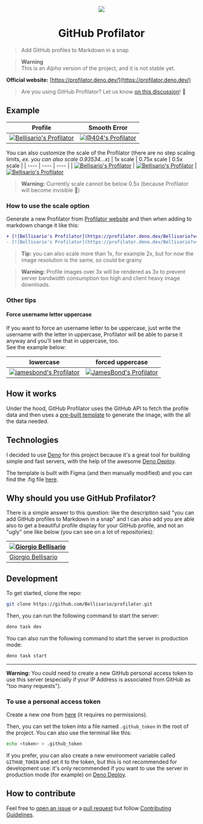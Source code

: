 <!-- cspell:word jamesbond -->

<p align="center"><img src="https://profilator.deno.dev/@profilator?v=1.0.0.alpha.3" align="center"></img></center>
<p></p>
<h1 align="center">GitHub Profilator</h1>

> Add GitHub profiles to Markdown in a snap

> **Warning**\
> This is an _Alpha_ version of the project, and it is not stable yet.

**Official website:** [https://profilator.deno.dev/](https://profilator.deno.dev/)

> Are you using GitHub Profilator? Let us know [on this discussion](https://github.com/Bellisario/profilator/discussions/1)! :rocket:

## Example

<!-- deno-fmt-ignore-start -->

| Profile | Smooth Error |
| ---- | ---- |
| [![Bellisario's Profilator](https://profilator.deno.dev/Bellisario?v=1.0.0.alpha.3)](https://github.com/Bellisario) | [![@404's Profilator](https://profilator.deno.dev/@404?v=1.0.0.alpha.3)](https://github.com/@404) |

You can also customize the scale of the Profilator (there are no step scaling limits, _ex. you can also scale 0.93534...x_)
| 1x scale | 0.75x scale | 0.5x scale |
| ---- | ---- | ---- |
| [![Bellisario's Profilator](https://profilator.deno.dev/Bellisario?v=1.0.0.alpha.3)](https://github.com/Bellisario) | [![Bellisario's Profilator](https://profilator.deno.dev/Bellisario?v=1.0.0.alpha.3&scale=0.75)](https://github.com/Bellisario) | [![Bellisario's Profilator](https://profilator.deno.dev/Bellisario?v=1.0.0.alpha.3&scale=0.5)](https://github.com/Bellisario) 

> **Warning:** Currently scale cannot be below 0.5x (because Profilator will become invisible :ghost:)

<!-- deno-fmt-ignore-end -->

### How to use the scale option

Generate a new Profilator from [Profilator website](https://profilator.deno.dev/) and then when adding to markdown change it like this:

```diff
+ [![Bellisario's Profilator](https://profilator.deno.dev/Bellisario?v=1.0.0.alpha.3&scale=0.75)](https://github.com/Bellisario)
- [![Bellisario's Profilator](https://profilator.deno.dev/Bellisario?v=1.0.0.alpha.3)](https://github.com/Bellisario)
```

> **Tip:** you can also scale more than 1x, for example 2x, but for now the image resolution is the same, so could be grainy

> **Warning:** Profile images over 3x will be rendered as 3x to prevent server bandwidth consumption too high and client heavy image downloads.

### Other tips

#### Force username letter uppercase

If you want to force an username letter to be uppercase, just write the username with the letter in uppercase, Profilator will be able to parse it anyway and you'll see that in uppercase, too.\
See the example below:

<!-- deno-fmt-ignore-start -->

| lowercase | forced uppercase |
| ---- | ---- |
| [![jamesbond's Profilator](https://profilator.deno.dev/jamesbond?v=1.0.0.alpha.3)](https://github.com/jamesbond) | [![JamesBond's Profilator](https://profilator.deno.dev/JamesBond?v=1.0.0.alpha.3)](https://github.com/JamesBond) |

<!-- deno-fmt-ignore-end -->

## How it works

Under the hood, GitHub Profilator uses the GitHub API to fetch the profile data and then uses a [pre-built template](https://github.com/Bellisario/profilator/blob/main/assets/template.svg) to generate the image, with the all the data needed.

## Technologies

I decided to use [Deno](https://deno.land) for this project because it's a great tool for building simple and fast servers, with the help of the awesome [Deno Deploy](https://deno.com/deploy).

The template is built with Figma (and then manually modified) and you can find the .fig file [here](https://github.com/Bellisario/profilator/blob/main/assets/GitHub%20Profilator.fig).

## Why should you use GitHub Profilator?

There is a simple answer to this question: like the description said "you can add GitHub profiles to Markdown in a snap" and I can also add you are able also to get a beautiful profile display for your GitHub profile, and not an "ugly" one like below (you can see on a lot of repositories):

| [![Giorgio Bellisario](https://github.com/Bellisario.png?size=100)](https://github.com/Bellisario) |
| -------------------------------------------------------------------------------------------------- |
| [Giorgio Bellisario](https://github.com/Bellisario)                                                |

## Development

To get started, clone the repo:

```bash
git clone https://github.com/Bellisario/profilator.git
```

Then, you can run the following command to start the server:

```bash
deno task dev
```

You can also run the following command to start the server in production mode:

```bash
deno task start
```

---

**Warning:** You could need to create a new GitHub personal access token to use this server (especially if your IP Address is associated from GitHub as "too many requests").

### To use a personal access token

Create a new one from [here](https://github.com/settings/tokens/new?description=GitHub%20Profilator%20DEV) (it requires no permissions).

Then, you can set the token into a file named `.github_token` in the root of the project. You can also use the terminal like this:

```bash
echo <token> > .github_token
```

If you prefer, you can also create a new environment variable called `GITHUB_TOKEN` and set it to the token, but this is not recommended for development use: it's only recommended if you want to use the server in production mode (for example) on [Deno Deploy](https://deno.com/deploy).

## How to contribute

Feel free to [open an issue](https://github.com/Bellisario/profilator/issues/new/choose) or a [pull request](https://github.com/Bellisario/profilator/pulls) but follow [Contributing Guidelines](https://github.com/Bellisario/profilator/blob/main/CONTRIBUTING.md).

